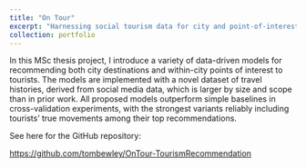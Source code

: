 ```yaml
---
title: "On Tour"
excerpt: "Harnessing social tourism data for city and point-of-interest recommendation<br/><img src='/images/ontour_500_300.png'>"
collection: portfolio
---
```


In this MSc thesis project, I introduce a variety of data-driven models for recommending both city destinations and within-city points of interest to tourists. The models are implemented with a novel dataset of travel histories, derived from social media data, which is larger by size and scope than in prior work. All proposed models outperform simple baselines in cross-validation experiments, with the strongest variants reliably including tourists’ true movements among their top recommendations. 

See here for the GitHub repository:

https://github.com/tombewley/OnTour-TourismRecommendation